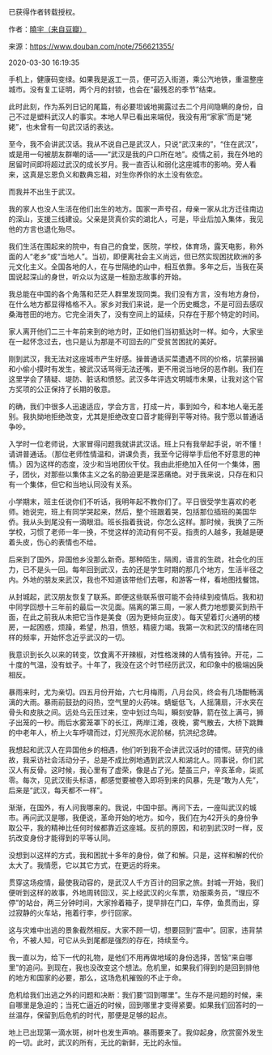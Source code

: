 已获得作者转载授权。


作者：[曉宇（来自豆瓣）](https://www.douban.com/people/30338291/)


来源：https://www.douban.com/note/756621355/


2020-03-30 16:19:35


手机上，健康码变绿。如果我是返工一员，便可迈入街道，乘公汽地铁，重温整座城市。没有复工证明，两个月的封锁，也会在“最残忍的季节”结束。  

此时此刻，作为系列日记的尾篇，有必要坦诚地揭露过去二个月间隐瞒的身份，自己不过是塑料武汉人的事实。本地人早已看出来端倪，我没有用“家家”而是“姥姥”，也未曾有一句武汉话的表达。  

至今，我不会讲武汉话。我从不说自己是武汉人，只说“武汉来的”，“住在武汉”，或是用一句被朋友群嘲的话——“武汉是我的户口所在地”。疫情之前，我在外地的居留时间即将超过武汉的成长岁月。我一直否认和弱化这座城市的影响。旁人看来，这真是忘恩负义和数典忘祖，对生你养你的水土没有依恋。  

而我并不出生于武汉。  

我的家人也没人生活在他们出生的地方。国家一声号召，母亲一家从北方迁往南边的深山，支援三线建设。父亲是货真价实的湖北人，可是，毕业后加入集体，我见他的方言也退化殆尽。  

我们生活在围起来的院中，有自己的食堂，医院，学校，体育场，露天电影，称外面的人“老乡”或“当地人”。当初，即便离社会主义尚远，但已然实现困扰欧洲的多元文化主义。全国各地的人，在与世隔绝的山中，相互依靠。多年之后，当我在英国说起深山的身世，听众以为这是一桩励志故事的开始。  

我总能在中国的各个角落和茫茫人群里发现同类。我们没有方言，没有地方身份，在什么地方都显得格格不入。家乡对我们来说，是一个历史概念，不是可回去感叹桑海苍田的地方。它完全消失了，没有空间上的延续，只存在于那个特定的时间。  

家人离开他们二三十年前来到的地方时，正如他们当初抵达时一样。如今，大家坐在一起怀念过去，也只是认为那是不可回去的广受贫苦困扰的美好。  

刚到武汉，我无法对这座城市产生好感。操普通话买菜遭遇不同的价格，坑蒙拐骗和小偷小摸时有发生，被武汉话骂得无法还嘴，更不用说当地伢的恶作剧。我们在这里学会了猜疑、堤防、脏话和愤怒。武汉多年评选文明城市未果，让我对这个官方奖项的公正保持了长期的敬意。  

的确，我们中很多人迅速适应，学会方言，打成一片，事到如今，和本地人毫无差别。我执拗地拒绝改变，尤其是拒绝改变口音才能得到平等对待。我宁愿以普通话争吵。  

入学时一位老师说，大家冒得问题我就讲武汉话。班上只有我举起手说，听不懂！请讲普通话。（那位老师性情温和，讲课负责，我至今记得举手后他不好意思的神情。）因为这样的态度，没少和当地团伙干仗。我由此拒绝加入任何一个集体，圈子，团伙，对那些以集体主义之名的胁迫更是深恶痛绝。对于我来说，只存在和只有一个集体，但它和当地认同没有关系。  

小学期末，班主任说你们不听话，我明年起不教你们了。平日很受学生喜欢的老师。她说完，班上有同学哭起来，然后，整个班跟着哭，包括那位插班的美国华侨。我从头到尾没有一滴眼泪。班长指着我说，你怎么这样。那时候，我换了三所学校，习惯了老师一年一换，不觉这样的流动有何不妥。指责的人越多，我越是硬着头皮，伤心的表情也不给。  

后来到了国外，异国他乡没那么新奇。那种陌生，隔阂，语言的生疏，社会化的压力，已不是头一回。每年回到武汉，去的还是学生时期的那几个地方，生活半径之内。外地的朋友来武汉，我也不知道该带他们去哪，和游客一样，看地图找餐馆。  

从封城起，武汉朋友恢复了联系。即便这些联系很可能不会持续到疫情后。我和初中同学回想十三年前的最后一次见面。隔离的第三周，一家人费力地想要买到热干面，在此之前我从未把它当作是美食（因为更倾向豆皮）。每天望着灯火通明的楼房，一起困惑，烦躁，希望，热泪，愤怒，精疲力竭。我第一次和武汉的情绪在同样的频率，开始怀念近乎武汉的一切。  

我意识到长久以来的转变，饮食离不开辣椒，对性格泼辣的人情有独钟。开花，二十度的气温，没有蚊子。十年了，我没在这个时节经历武汉，和印象中的极端凶戾相反。  

暴雨来时，尤为亲切。四五月份开始，六七月梅雨，八月台风，终会有几场酣畅漓漓的大雨。暴雨前鼓劲的闷热，空气里的火药味。蜻蜓低飞，人摇蒲扇，汗水夹在骨头和皮肤之间。远处乌云压过来，空中划过鸟叫，瞬刻安静，箭在弦上满弓，狮子出笼的一秒。雨后水雾笼罩下的长江，两岸江滩，夜晚，雾气散去，大桥下跳舞的中老年人，桥上火车呼啸而过，灯光照亮水泥阶梯，抗洪纪念碑。  

我想起和武汉人在异国他乡的相遇，他们听到我不会讲武汉话时的错愕。研究的缘故，我采访社会活动分子，总是不成比例地遇到武汉人和湖北人。同事说，你们武汉人有反骨。这时候，我心里有了虚荣，像是占了光。楚虽三户，辛亥革命，柒贰零。每次，见武汉街头标语，都感觉要被卷入即将到来的风暴，先是“敢为人先”，后来是“武汉，每天都不一样”。  

渐渐，在国外，有人问我哪来的。我说，中国中部。再问下去，一座叫武汉的城市。再问武汉是哪，我便说，革命开始的地方。如今，我们在为42开头的身份争取公平，我的精神比任何时候都靠近这座城。反抗的原因，和初到武汉时一样，反抗改变身份才能得到的平等认同。  

没想到以这样的方式，我和困扰十多年的身份，做了和解。只是，这样和解的代价太大了。我情愿，它以其它方式，在更远的将来。  

贯穿这场疫情，最使我动容的，是武汉人千方百计的回家之旅。封城一开始，我们便听到这样的故事，外地周转回汉，买上经武汉的火车票，劝服乘务员，“理应不停”的站台，两三分钟时间，大家拎着箱子，提早排在门口，车停，鱼贯而出，穿过寂静的火车站，拖着行李，步行回家。  

这与灾难中出逃的景象截然相反。大家不顾一切，想要回到“震中”。回家，违背禁令，不被人知，可它从头到尾都是强烈的存在，持续至今。  

我一直以为，给下一代的礼物，是他们不用再做地域的身份选择，苦恼“来自哪里”的追问。到现在，我也没改变这个想法。危机里，如果我们得到的是回到排他的地方和国家的必要，那么，这场危机摧毁的不止于命。  

危机给我们出逃之外的问题和决断：我们要“回到哪里”。生存不是问题的时候，来自哪里是急迫的；当死亡逼近的时候，回到哪里才变得紧要。如果我们回答时的一丝温存，保留到后危机的时代，那便是足够的起点。  

地上已出现第一滴水斑，树叶也发生声响。暴雨要来了。我仰起身，欣赏窗外发生的一切。此时，武汉的所有，无比的新鲜，无比的永恒。  

